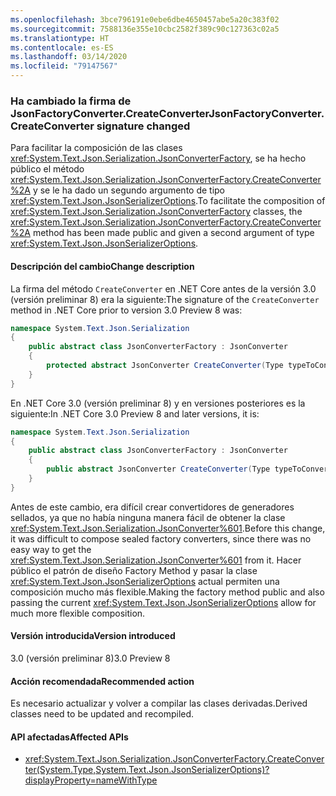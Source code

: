 ```yaml
---
ms.openlocfilehash: 3bce796191e0ebe6dbe4650457abe5a20c383f02
ms.sourcegitcommit: 7588136e355e10cbc2582f389c90c127363c02a5
ms.translationtype: HT
ms.contentlocale: es-ES
ms.lasthandoff: 03/14/2020
ms.locfileid: "79147567"
---
```

### <a name="jsonfactoryconvertercreateconverter-signature-changed"></a><span data-ttu-id="ee2d2-101">Ha cambiado la firma de JsonFactoryConverter.CreateConverter</span><span class="sxs-lookup"><span data-stu-id="ee2d2-101">JsonFactoryConverter.CreateConverter signature changed</span></span>

<span data-ttu-id="ee2d2-102">Para facilitar la composición de las clases <xref:System.Text.Json.Serialization.JsonConverterFactory>, se ha hecho público el método <xref:System.Text.Json.Serialization.JsonConverterFactory.CreateConverter%2A> y se le ha dado un segundo argumento de tipo <xref:System.Text.Json.JsonSerializerOptions>.</span><span class="sxs-lookup"><span data-stu-id="ee2d2-102">To facilitate the composition of <xref:System.Text.Json.Serialization.JsonConverterFactory> classes, the <xref:System.Text.Json.Serialization.JsonConverterFactory.CreateConverter%2A> method has been made public and given a second argument of type <xref:System.Text.Json.JsonSerializerOptions>.</span></span>

#### <a name="change-description"></a><span data-ttu-id="ee2d2-103">Descripción del cambio</span><span class="sxs-lookup"><span data-stu-id="ee2d2-103">Change description</span></span>

<span data-ttu-id="ee2d2-104">La firma del método `CreateConverter` en .NET Core antes de la versión 3.0 (versión preliminar 8) era la siguiente:</span><span class="sxs-lookup"><span data-stu-id="ee2d2-104">The signature of the `CreateConverter` method in .NET Core prior to version 3.0 Preview 8 was:</span></span>

```csharp
namespace System.Text.Json.Serialization
{
    public abstract class JsonConverterFactory : JsonConverter
    {
        protected abstract JsonConverter CreateConverter(Type typeToConvert);
    }
}
```

<span data-ttu-id="ee2d2-105">En .NET Core 3.0 (versión preliminar 8) y en versiones posteriores es la siguiente:</span><span class="sxs-lookup"><span data-stu-id="ee2d2-105">In .NET Core 3.0 Preview 8 and later versions, it is:</span></span>

```csharp
namespace System.Text.Json.Serialization
{
    public abstract class JsonConverterFactory : JsonConverter
    {
        public abstract JsonConverter CreateConverter(Type typeToConvert, JsonSerializerOptions options);
    }
}
```

<span data-ttu-id="ee2d2-106">Antes de este cambio, era difícil crear convertidores de generadores sellados, ya que no había ninguna manera fácil de obtener la clase <xref:System.Text.Json.Serialization.JsonConverter%601>.</span><span class="sxs-lookup"><span data-stu-id="ee2d2-106">Before this change, it was difficult to compose sealed factory converters, since there was no easy way to get the <xref:System.Text.Json.Serialization.JsonConverter%601> from it.</span></span> <span data-ttu-id="ee2d2-107">Hacer público el patrón de diseño Factory Method y pasar la clase <xref:System.Text.Json.JsonSerializerOptions> actual permiten una composición mucho más flexible.</span><span class="sxs-lookup"><span data-stu-id="ee2d2-107">Making the factory method public and also passing the current <xref:System.Text.Json.JsonSerializerOptions> allow for much more flexible composition.</span></span>

#### <a name="version-introduced"></a><span data-ttu-id="ee2d2-108">Versión introducida</span><span class="sxs-lookup"><span data-stu-id="ee2d2-108">Version introduced</span></span>

<span data-ttu-id="ee2d2-109">3.0 (versión preliminar 8)</span><span class="sxs-lookup"><span data-stu-id="ee2d2-109">3.0 Preview 8</span></span>

#### <a name="recommended-action"></a><span data-ttu-id="ee2d2-110">Acción recomendada</span><span class="sxs-lookup"><span data-stu-id="ee2d2-110">Recommended action</span></span>

<span data-ttu-id="ee2d2-111">Es necesario actualizar y volver a compilar las clases derivadas.</span><span class="sxs-lookup"><span data-stu-id="ee2d2-111">Derived classes need to be updated and recompiled.</span></span>

#### <a name="affected-apis"></a><span data-ttu-id="ee2d2-112">API afectadas</span><span class="sxs-lookup"><span data-stu-id="ee2d2-112">Affected APIs</span></span>

- <xref:System.Text.Json.Serialization.JsonConverterFactory.CreateConverter(System.Type,System.Text.Json.JsonSerializerOptions)?displayProperty=nameWithType>

<!-- For tool use only

### Affected APIs

- `M:System.Text.Json.Serialization.JsonConverterFactory.CreateConverter(System.Type,System.Text.Json.JsonSerializerOptions)`

-->

